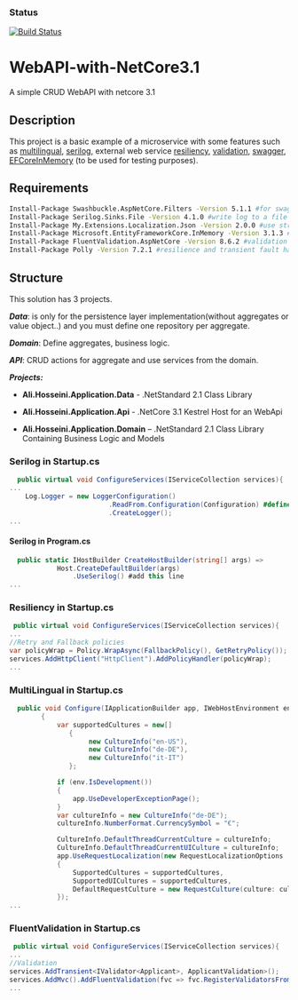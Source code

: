 ### Status
[![Build Status](https://travis-ci.com/alihssini/WebAPI-with-NetCore3.1.png)](https://travis-ci.com/alihssini/WebAPI-with-NetCore3.1)
# WebAPI-with-NetCore3.1

A simple CRUD WebAPI with netcore 3.1

## Description

This project is a basic example of a microservice with some features such as [multilingual](https://www.nuget.org/packages/My.Extensions.Localization.Json/2.0.0), [serilog](https://www.nuget.org/packages/Serilog.Sinks.File/4.1.0), external web service [resiliency](https://www.nuget.org/packages/Polly/7.2.1), [validation](https://www.nuget.org/packages/FluentValidation.AspNetCore/8.6.2), [swagger](https://www.nuget.org/packages/Swashbuckle.AspNetCore.Filters/5.1.1), [EFCoreInMemory](https://www.nuget.org/packages/Microsoft.EntityFrameworkCore.InMemory/3.1.3) (to be used for testing purposes).

## Requirements
```bash
Install-Package Swashbuckle.AspNetCore.Filters -Version 5.1.1 #for swagger with parameters
Install-Package Serilog.Sinks.File -Version 4.1.0 #write log to a file
Install-Package My.Extensions.Localization.Json -Version 2.0.0 #use string resources with multi language json files
Install-Package Microsoft.EntityFrameworkCore.InMemory -Version 3.1.3 #EntityFramework in Memory
Install-Package FluentValidation.AspNetCore -Version 8.6.2 #validation library for .NET
Install-Package Polly -Version 7.2.1 #resilience and transient fault handling policies
```

## Structure
This solution has 3 projects.

***Data***: is only for the persistence layer implementation(without aggregates or value object..) and you must define one repository per aggregate.

***Domain***: Define aggregates, business logic.

***API***: CRUD actions for aggregate and use services from the domain.

***Projects:***

* **Ali.Hosseini.Application.Data** - .NetStandard 2.1 Class Library

* **Ali.Hosseini.Application.Api** - .NetCore 3.1 Kestrel Host for an WebApi

* **Ali.Hosseini.Application.Domain** – .NetStandard 2.1 Class Library Containing Business Logic and Models
### Serilog in Startup.cs

```c#
  public virtual void ConfigureServices(IServiceCollection services){
...
    Log.Logger = new LoggerConfiguration()
                         .ReadFrom.Configuration(Configuration) #define serilog configs in appsettings.json
                         .CreateLogger();
...
```
#### Serilog in Program.cs
```c#
  public static IHostBuilder CreateHostBuilder(string[] args) =>
            Host.CreateDefaultBuilder(args)
                .UseSerilog() #add this line
...
```

   
### Resiliency in Startup.cs

```c#
 public virtual void ConfigureServices(IServiceCollection services){
...
//Retry and Fallback policies
var policyWrap = Policy.WrapAsync(FallbackPolicy(), GetRetryPolicy());
services.AddHttpClient("HttpClient").AddPolicyHandler(policyWrap);
...
```
### MultiLingual in Startup.cs
```c#
  public void Configure(IApplicationBuilder app, IWebHostEnvironment env)
        {
            var supportedCultures = new[]
               {
                    new CultureInfo("en-US"),
                    new CultureInfo("de-DE"),
                    new CultureInfo("it-IT")
               };

            if (env.IsDevelopment())
            {
                app.UseDeveloperExceptionPage();
            }
            var cultureInfo = new CultureInfo("de-DE");
            cultureInfo.NumberFormat.CurrencySymbol = "€";

            CultureInfo.DefaultThreadCurrentCulture = cultureInfo;
            CultureInfo.DefaultThreadCurrentUICulture = cultureInfo;
            app.UseRequestLocalization(new RequestLocalizationOptions
            {
                SupportedCultures = supportedCultures,
                SupportedUICultures = supportedCultures,
                DefaultRequestCulture = new RequestCulture(culture: cultureInfo, uiCulture: cultureInfo)
            });
...
```
### FluentValidation in Startup.cs
```c#
 public virtual void ConfigureServices(IServiceCollection services){
...
//Validation
services.AddTransient<IValidator<Applicant>, ApplicantValidation>();
services.AddMvc().AddFluentValidation(fvc => fvc.RegisterValidatorsFromAssemblyContaining<Startup>());
...
```
